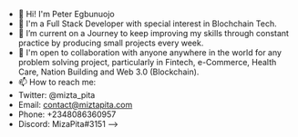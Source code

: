 - 👋 Hi! I'm Peter Egbunuojo
- 👀 I'm a Full Stack Developer with special interest in Blochchain Tech.
- 🌱 I’m current on a Journey to keep improving my skills through constant practice by producing small projects every week.
- 👯 I'm open to collaboration with anyone anywhere in the world for any problem solving project, particularly in Fintech, e-Commerce, Health Care, Nation Building and Web 3.0 (Blockchain).
- 📫 How to reach me:
-  Twitter: @mizta_pita 
-  Email: contact@miztapita.com
-  Phone: +2348086360957
-  Discord: MizaPita#3151
-->
